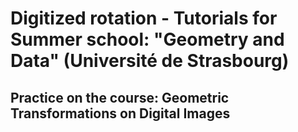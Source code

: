 # Digitized rotation - Tutorials for Summer school: "Geometry and Data" (Université de Strasbourg)
## Practice on the course: Geometric Transformations on Digital Images
